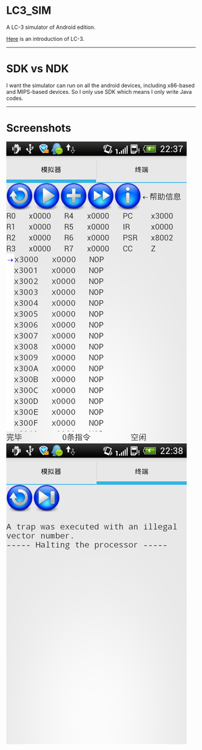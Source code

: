 # LC3_SIM

A LC-3 simulator of Android edition.

[Here](en.wikipedia.org/wiki/LC-3) is an introduction of LC-3.

- - -

# SDK vs NDK

I want the simulator can run on all the android devices, including x86-based and MIPS-based devices. So I only use SDK which means I only write Java codes.

- - -

# Screenshots

![Simulator tab](Sim.png)
![Terminator tab](Term.png)